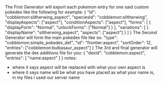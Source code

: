 The First Generator will export each pokemon entry for one said custom pokedex like the following for example:
    {
    "id": "cobblemon:slitherwing_aspect",
    "speciesId": "cobblemon:slitherwing",
    "displayAspects": ["aspect"],
    "conditionAspects": ["aspect"],
    "forms": [
        {
            "displayForm": "Normal",
            "unlockForms": ["Normal"]
        }
    ],
    "variations": [
        {
            "displayName": "slitherwing_aspect",
            "aspects": ["aspect"]
        }
    ]
}
The Second Generator will form the main pokedex file like so:
"type": "cobblemon:simple_pokedex_def",
  "id": "frontier:aspect",
  "sortOrder": 12,
  "entries": ["cobblemon:bulbasaur_aspect"]
  }
The 3rd and final generator will generate the dex additions file for you:
  {
  "dexId": "cobblemon:aspect",
  "entries": [
    "name:aspect"
  ]
}
notes:
* where it says aspect will be replaced with what your own aspect is
* where it says name will be what you have placed as what your name is, in my files i used our server name
